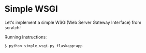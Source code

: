 # Simple WSGI

Let's implement a simple WSGI(Web Server Gateway Interface) from scratch!

Running Instructions:

```bash
$ python simple_wsgi.py flaskapp:app
```
